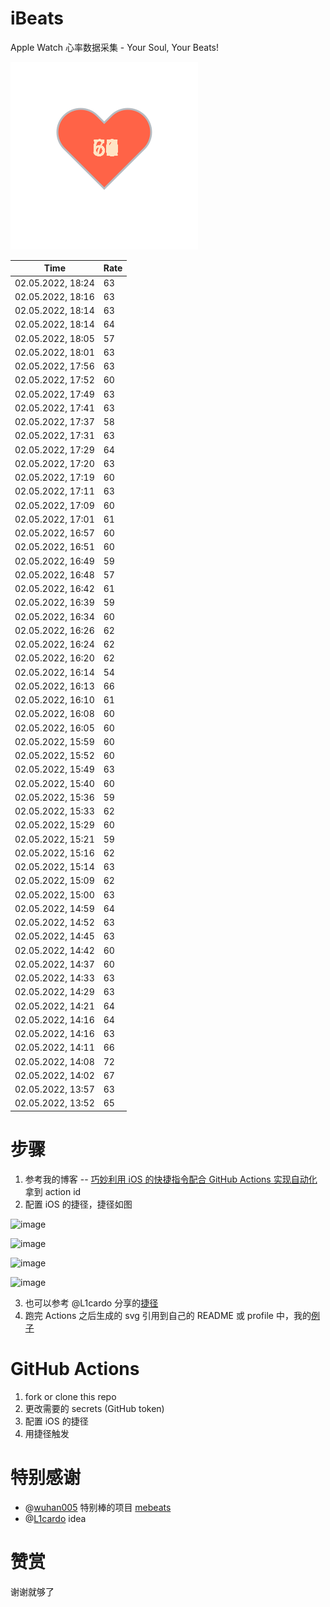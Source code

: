 # iBeats
Apple Watch 心率数据采集 - Your Soul, Your Beats!

![](./files/heart.svg)

<!--START_SECTION:my_heart_rate-->
| Time | Rate | 
 | ---- | ---- | 
| 02.05.2022, 18:24 | 63 |
| 02.05.2022, 18:16 | 63 |
| 02.05.2022, 18:14 | 63 |
| 02.05.2022, 18:14 | 64 |
| 02.05.2022, 18:05 | 57 |
| 02.05.2022, 18:01 | 63 |
| 02.05.2022, 17:56 | 63 |
| 02.05.2022, 17:52 | 60 |
| 02.05.2022, 17:49 | 63 |
| 02.05.2022, 17:41 | 63 |
| 02.05.2022, 17:37 | 58 |
| 02.05.2022, 17:31 | 63 |
| 02.05.2022, 17:29 | 64 |
| 02.05.2022, 17:20 | 63 |
| 02.05.2022, 17:19 | 60 |
| 02.05.2022, 17:11 | 63 |
| 02.05.2022, 17:09 | 60 |
| 02.05.2022, 17:01 | 61 |
| 02.05.2022, 16:57 | 60 |
| 02.05.2022, 16:51 | 60 |
| 02.05.2022, 16:49 | 59 |
| 02.05.2022, 16:48 | 57 |
| 02.05.2022, 16:42 | 61 |
| 02.05.2022, 16:39 | 59 |
| 02.05.2022, 16:34 | 60 |
| 02.05.2022, 16:26 | 62 |
| 02.05.2022, 16:24 | 62 |
| 02.05.2022, 16:20 | 62 |
| 02.05.2022, 16:14 | 54 |
| 02.05.2022, 16:13 | 66 |
| 02.05.2022, 16:10 | 61 |
| 02.05.2022, 16:08 | 60 |
| 02.05.2022, 16:05 | 60 |
| 02.05.2022, 15:59 | 60 |
| 02.05.2022, 15:52 | 60 |
| 02.05.2022, 15:49 | 63 |
| 02.05.2022, 15:40 | 60 |
| 02.05.2022, 15:36 | 59 |
| 02.05.2022, 15:33 | 62 |
| 02.05.2022, 15:29 | 60 |
| 02.05.2022, 15:21 | 59 |
| 02.05.2022, 15:16 | 62 |
| 02.05.2022, 15:14 | 63 |
| 02.05.2022, 15:09 | 62 |
| 02.05.2022, 15:00 | 63 |
| 02.05.2022, 14:59 | 64 |
| 02.05.2022, 14:52 | 63 |
| 02.05.2022, 14:45 | 63 |
| 02.05.2022, 14:42 | 60 |
| 02.05.2022, 14:37 | 60 |
| 02.05.2022, 14:33 | 63 |
| 02.05.2022, 14:29 | 63 |
| 02.05.2022, 14:21 | 64 |
| 02.05.2022, 14:16 | 64 |
| 02.05.2022, 14:16 | 63 |
| 02.05.2022, 14:11 | 66 |
| 02.05.2022, 14:08 | 72 |
| 02.05.2022, 14:02 | 67 |
| 02.05.2022, 13:57 | 63 |
| 02.05.2022, 13:52 | 65 |

<!--END_SECTION:my_heart_rate-->

# 步骤
1. 参考我的博客 -- [巧妙利用 iOS 的快捷指令配合 GitHub Actions 实现自动化](https://github.com/yihong0618/gitblog/issues/198) 拿到 action id
2. 配置 iOS 的捷径，捷径如图

![image](https://user-images.githubusercontent.com/15976103/122154218-0db0b480-ce97-11eb-93bb-5aec07c558dc.png)

![image](https://user-images.githubusercontent.com/15976103/122154236-186b4980-ce97-11eb-8e4b-70551a0391ae.png)

![image](https://user-images.githubusercontent.com/15976103/122154268-2d47dd00-ce97-11eb-902e-3acf292265a9.png)

![image](https://user-images.githubusercontent.com/15976103/122174055-fa144680-ceb4-11eb-9be2-3eb83cd516f7.png)

3. 也可以参考 @L1cardo 分享的[捷径](https://www.icloud.com/shortcuts/6ab6047b459c41ad822ad6b94b1c03d4)
4. 跑完 Actions 之后生成的 svg 引用到自己的 README 或 profile 中，我的[例子](https://github.com/yihong0618) 

# GitHub Actions

1. fork or clone this repo
2. 更改需要的 secrets (GitHub token)
3. 配置 iOS 的捷径
4. 用捷径触发

# 特别感谢
- @[wuhan005](https://github.com/wuhan005) 特别棒的项目 [mebeats](https://github.com/wuhan005/mebeats)
- @[L1cardo](https://github.com/L1cardo) idea

# 赞赏
谢谢就够了
